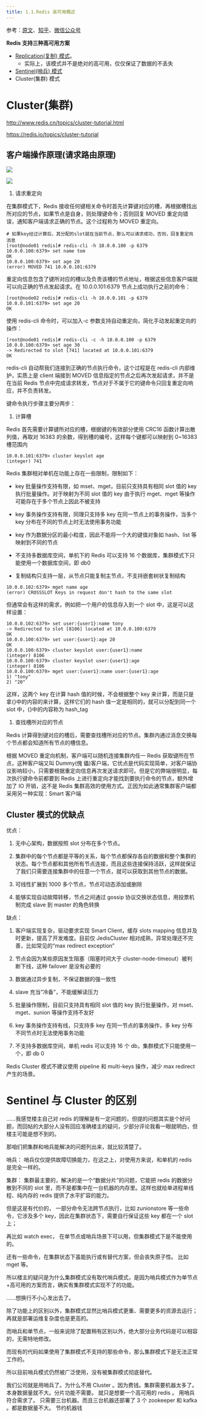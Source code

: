 ```yaml
---
title: 1.1.Redis 高可用概述
---
```


参考：[原文](http://blog.jboost.cn/redis-cluster.html)、[知乎](https://zhuanlan.zhihu.com/p/129640817)、[微信公众号](https://mp.weixin.qq.com/s?__biz=MzI3MTI2NzkxMA==&mid=2247492218&idx=1&sn=8e233cf3c3abd0e6821262d1c78b03d1&chksm=eac6c353ddb14a4535ae92f911ae846592066bf9250b9aca4d91287015de8b23347cb56838ce&mpshare=1&scene=1&srcid=1123S90JeR1nwKagOdJBlQTz&sharer_sharetime=1606090661231&sharer_shareid=09464b4a0389b967659ba78076a1ef58&key=48765414c6ece973eab40bd813ac84f36f02f86a2b622e5efcf4fb98864fdb95a49286689ce7513bf3642cc2a2b6d4bd4235c0de418caee7320bf928f76e57b65a7c762b34b8e80ed88a847524e64e1d6e08271ee31db62eb4ff0bce50cdc03f2b4161ba26993d58b1f19972154a004ce4cadfca3a79f41936616473cacfeff7&ascene=1&uin=MTI5NTMzMzA0MQ%3D%3D&devicetype=Windows+10+x64&version=6300002f&lang=zh_CN&exportkey=AanBDsftQoVwZuEgK1A5lo8%3D&pass_ticket=S1%2BMQ7vYsbZSNuJMJOqmLPRlt4Y3dQwyWaD%2FAmp3sq1Yd7omWT6hEhxkL9s%2BaMxR&wx_header=0)

**Redis 支持三种高可用方案**

- [Replication(复制) 模式](https://www.yuque.com/go/doc/33187771)。
  - 实际上，该模式并不是绝对的高可用，仅仅保证了数据的不丢失
- [Sentinel(哨兵) 模式](https://www.yuque.com/go/doc/33187731)
- Cluster(集群) 模式

# Cluster(集群)

<http://www.redis.cn/topics/cluster-tutorial.html>

<https://redis.io/topics/cluster-tutorial>

## 客户端操作原理(请求路由原理)

![](https://notes-learning.oss-cn-beijing.aliyuncs.com/gnlint/1616134822977-6bf24d85-a95a-4729-8807-b5c63d74e9a7.jpeg)

![](https://notes-learning.oss-cn-beijing.aliyuncs.com/gnlint/1616134822986-56d8d02c-0433-4df5-a829-8e7fb0435fb0.jpeg)

1. 请求重定向

在集群模式下，Redis 接收任何键相关命令时首先计算键对应的槽，再根据槽找出所对应的节点，如果节点是自身，则处理键命令；否则回复 MOVED 重定向错误，通知客户端请求正确的节点。这个过程称为 MOVED 重定向。

    # 如果key经过计算后，其分配的slot就在当前节点，那么可以请求成功，否则，回复重定向消息
    [root@node01 redis]# redis-cli -h 10.0.0.100 -p 6379
    10.0.0.100:6379> set name tom
    OK
    10.0.0.100:6379> set age 20
    (error) MOVED 741 10.0.0.101:6379

重定向信息包含了键所对应的槽以及负责该槽的节点地址，根据这些信息客户端就可以向正确的节点发起请求。在 10.0.0.101:6379 节点上成功执行之前的命令：

    [root@node02 redis]# redis-cli -h 10.0.0.101 -p 6379
    10.0.0.101:6379> set age 20
    OK

使用 redis-cli 命令时，可以加入-c 参数支持自动重定向，简化手动发起重定向的操作：

    [root@node01 redis]# redis-cli -c -h 10.0.0.100 -p 6379
    10.0.0.100:6379> set age 30
    -> Redirected to slot [741] located at 10.0.0.101:6379
    OK

redis-cli 自动帮我们连接到正确的节点执行命令，这个过程是在 redis-cli 内部维护，实质上是 client 端接到 MOVED 信息指定的节点之后再次发起请求，并不是在当前 Redis 节点中完成请求转发，节点对于不属于它的键命令只回复重定向响应，并不负责转发。

键命令执行步骤主要分两步：

1. 计算槽

Redis 首先需要计算键所对应的槽，根据键的有效部分使用 CRC16 函数计算出散列值，再取对 16383 的余数，得到槽的编号，这样每个键都可以映射到 0~16383 槽范围内

    10.0.0.101:6379> cluster keyslot age
    (integer) 741

Redis 集群相对单机在功能上存在一些限制，限制如下：

- key 批量操作支持有限，如 mset、mget，目前只支持具有相同 slot 值的 key 执行批量操作。对于映射为不同 slot 值的 key 由于执行 mget、mget 等操作可能存在于多个节点上因此不被支持

- key 事务操作支持有限，同理只支持多 key 在同一节点上的事务操作，当多个 key 分布在不同的节点上时无法使用事务功能

- key 作为数据分区的最小粒度，因此不能将一个大的键值对象如 hash、list 等映射到不同的节点

- 不支持多数据库空间，单机下的 Redis 可以支持 16 个数据库，集群模式下只能使用一个数据库空间，即 db0

- 复制结构只支持一层，从节点只能复制主节点，不支持嵌套树状复制结构

<!---->

    10.0.0.102:6379> mget name age
    (error) CROSSSLOT Keys in request don't hash to the same slot

但通常会有这样的需求，例如把一个用户的信息存入到一个 slot 中，这是可以这样设置：

    10.0.0.102:6379> set user:{user1}:name tony
    -> Redirected to slot [8106] located at 10.0.0.100:6379
    OK
    10.0.0.100:6379> set user:{user1}:age 20
    OK
    10.0.0.100:6379> cluster keyslot user:{user1}:name
    (integer) 8106
    10.0.0.100:6379> cluster keyslot user:{user1}:age
    (integer) 8106
    10.0.0.100:6379> mget user:{user1}:name user:{user1}:age
    1) "tony"
    2) "20"

这样，这两个 key 在计算 hash 值的时候，不会根据整个 key 来计算，而是只是拿{}中的内容的来计算，这样它们的 hash 值一定是相同的，就可以分配到同一个 slot 中，{}中的内容称为 hash_tag

1. 查找槽所对应的节点

Redis 计算得到键对应的槽后，需要查找槽所对应的节点。集群内通过消息交换每个节点都会知道所有节点的槽信息。

根据 MOVED 重定向机制，客户端可以随机连接集群内任一 Redis 获取键所在节点，这种客户端又叫 Dummy(傀 儡)客户端，它优点是代码实现简单，对客户端协议影响较小，只需要根据重定向信息再次发送请求即可。但是它的弊端很明显，每次执行键命令前都要到 Redis 上进行重定向才能找到要执行命令的节点，额外增加了 IO 开销，这不是 Redis 集群高效的使用方式。正因为如此通常集群客户端都采用另一种实现：Smart 客户端

## Cluster 模式的优缺点

优点：

1. 无中心架构，数据按照 slot 分布在多个节点。

2. 集群中的每个节点都是平等的关系，每个节点都保存各自的数据和整个集群的状态。每个节点都和其他所有节点连接，而且这些连接保持活跃，这样就保证了我们只需要连接集群中的任意一个节点，就可以获取到其他节点的数据。

3. 可线性扩展到 1000 多个节点，节点可动态添加或删除

4. 能够实现自动故障转移，节点之间通过 gossip 协议交换状态信息，用投票机制完成 slave 到 master 的角色转换

缺点：

1. 客户端实现复杂，驱动要求实现 Smart Client，缓存 slots mapping 信息并及时更新，提高了开发难度。目前仅 JedisCluster 相对成熟，异常处理还不完善，比如常见的“max redirect exception”

2. 节点会因为某些原因发生阻塞（阻塞时间大于 cluster-node-timeout）被判断下线，这种 failover 是没有必要的

3. 数据通过异步复制，不保证数据的强一致性

4. slave 充当“冷备”，不能缓解读压力

5. 批量操作限制，目前只支持具有相同 slot 值的 key 执行批量操作，对 mset、mget、sunion 等操作支持不友好

6. key 事务操作支持有线，只支持多 key 在同一节点的事务操作，多 key 分布不同节点时无法使用事务功能

7. 不支持多数据库空间，单机 redis 可以支持 16 个 db，集群模式下只能使用一个，即 db 0

Redis Cluster 模式不建议使用 pipeline 和 multi-keys 操作，减少 max redirect 产生的场景。

# Sentinel 与 Cluster 的区别

……我感觉楼主自己对 redis 的理解是有一定问题的，但提的问题其实是个好问题，而回帖的大部分人没有回应准确楼主的疑问，少部分评论我看一眼就明白，但楼主可能是想不到的。

那咱们把集群和哨兵能解决的问题列出来，就比较清楚了。

哨兵： 哨兵仅仅提供故障切换能力，在这之上，对使用方来说，和单机的 redis 是完全一样的。

集群： 集群最主要的，解决的是一个“数据分片”的问题，它能把 redis 的数据分散到不同的 slot 里，而不是都集中在一台机器的内存里。这样也就给单进程单线程、纯内存的 redis 提供了水平扩容的能力。

但是这是有代价的， 一部分命令无法跨节点执行，比如 zunionstore 等一些命令，它涉及多个 key，因此在集群状态下，需要自行保证这些 key 都在一个 slot 上；

再比如 watch exec， 在单节点或哨兵场景下可以用，但集群模式下是不能使用的。

还有一些命令，在集群状态下虽能执行或有替代方案，但会丧失原子性。 比如 mget 等。

所以楼主的疑问是为什么集群模式没有取代哨兵模式，是因为哨兵模式作为单节点+高可用的方案而言，确实有集群模式实现不了的功能。

……想换行不小心发出去了。

除了功能上的区别以外，集群模式显然比哨兵模式更重、需要更多的资源去运行；再就是部署运维复杂度也是更高的。

而哨兵和单节点，一般来说除了配置稍有区别以外，绝大部分业务代码是可以相容的，无需特地修改。

而现有的代码如果使用了集群模式不支持的那些命令，那么集群模式下是无法正常工作的。

所以目前哨兵模式仍然被广泛使用，没有被集群模式彻底替代。

我们公司就是用哨兵了。为什么不用 Cluster 。因为费钱。集群需要机器太多了。本身数据量就不大。分片功能不需要。 就只是想要一个高可用的 redis 。 用哨兵符合需求了。 只需要三台机器。而且三台机器还部署了 3 个 zookeeper 和 kafka 。都是数据量不大。 节约机器钱
